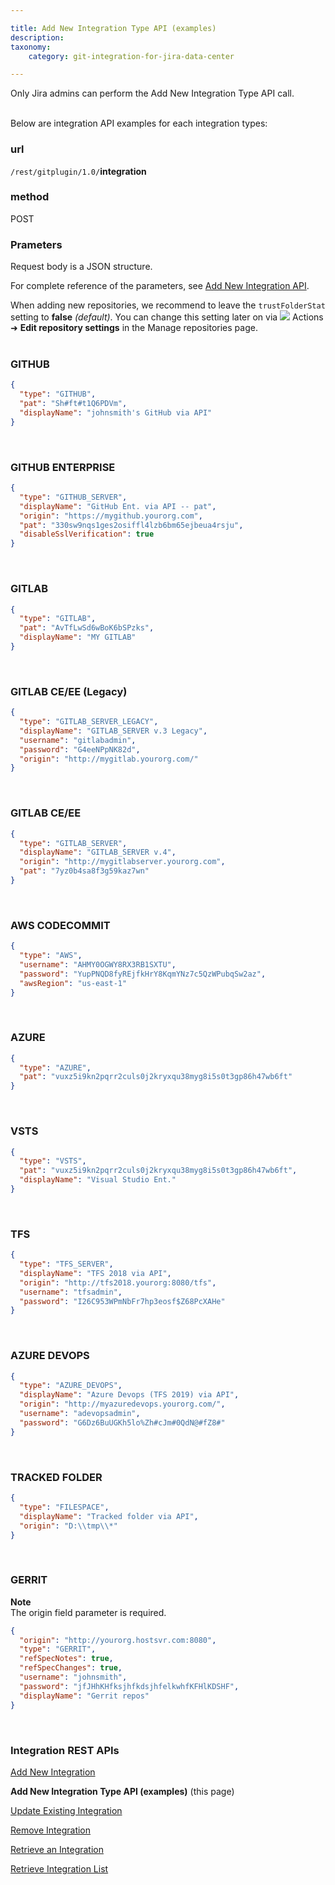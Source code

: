 ```yaml
---

title: Add New Integration Type API (examples)
description:
taxonomy:
    category: git-integration-for-jira-data-center

---
```


<div class="bbb-callout bbb--alert">
    <div class="irow">
    <div class="ilogobox">
        <span class="logoimg"></span>
    </div>
    <div class="imsgbox">
        Only Jira admins can perform the Add New Integration Type API call.
    </div>
    </div>
</div>
<br>

Below are integration API examples for each integration types:

### url
`/rest/gitplugin/1.0/`**integration**

### method
POST

### Prameters

Request body is a JSON structure.

For complete reference of the parameters, see [Add New Integration API](/git-integration-for-jira-data-center/add-new-integration-gij-self-managed/).

<div class="bbb-callout bbb--tip">
    <div class="irow">
    <div class="ilogobox">
        <span class="logoimg"></span>
    </div>
    <div class="imsgbox">
        When adding new repositories, we recommend to leave the <code>trustFolderStat</code> setting to <b>false</b> <i>(default)</i>. You can change this setting later on via <img src='/wp-content/uploads/actions-icon.png' /> Actions ➜ <b>Edit repository settings</b> in the Manage repositories page.
    </div>
    </div>
</div>
<br>


### GITHUB

```json
{
  "type": "GITHUB",
  "pat": "Sh#ft#t1Q6PDVm",
  "displayName": "johnsmith's GitHub via API"
}
```

<br>

### GITHUB ENTERPRISE

```json
{
  "type": "GITHUB_SERVER",
  "displayName": "GitHub Ent. via API -- pat",
  "origin": "https://mygithub.yourorg.com",
  "pat": "330sw9nqs1ges2osiffl4lzb6bm65ejbeua4rsju",
  "disableSslVerification": true
}
```

<br>

### GITLAB

```json
{
  "type": "GITLAB",
  "pat": "AvTfLwSd6wBoK6bSPzks",
  "displayName": "MY GITLAB"
}
```

<br>

### GITLAB CE/EE (Legacy)

```json
{
  "type": "GITLAB_SERVER_LEGACY",
  "displayName": "GITLAB_SERVER v.3 Legacy",
  "username": "gitlabadmin",
  "password": "G4eeNPpNK82d",
  "origin": "http://mygitlab.yourorg.com/"
}
```

<br>

### GITLAB CE/EE

```json
{
  "type": "GITLAB_SERVER",
  "displayName": "GITLAB_SERVER v.4",
  "origin": "http://mygitlabserver.yourorg.com",
  "pat": "7yz0b4sa8f3g59kaz7wn"
}
```

<br>

### AWS CODECOMMIT

```json
{
  "type": "AWS",
  "username": "AHMY0OGWY8RX3RB1SXTU",
  "password": "YupPNQD8fyREjfkHrY8KqmYNz7c5QzWPubqSw2az",
  "awsRegion": "us-east-1"
}
```

<br>

### AZURE

```json
{
  "type": "AZURE",
  "pat": "vuxz5i9kn2pqrr2culs0j2kryxqu38myg8i5s0t3gp86h47wb6ft"
}
```

<br>

### VSTS

```json
{
  "type": "VSTS",
  "pat": "vuxz5i9kn2pqrr2culs0j2kryxqu38myg8i5s0t3gp86h47wb6ft",
  "displayName": "Visual Studio Ent."
}
```

<br>

### TFS

```json
{
  "type": "TFS_SERVER",
  "displayName": "TFS 2018 via API",
  "origin": "http://tfs2018.yourorg:8080/tfs",
  "username": "tfsadmin",
  "password": "I26C953WPmNbFr7hp3eosf$Z68PcXAHe"
}
```

<br>

### AZURE DEVOPS

```json
{
  "type": "AZURE_DEVOPS",
  "displayName": "Azure Devops (TFS 2019) via API",
  "origin": "http://myazuredevops.yourorg.com/",
  "username": "adevopsadmin",
  "password": "G6Dz6BuUGKh5lo%Zh#cJm#0QdN@#fZ8#"
}
```

<br>

### TRACKED FOLDER

```json
{
  "type": "FILESPACE",
  "displayName": "Tracked folder via API",
  "origin": "D:\\tmp\\*"
}
```

<br>

### GERRIT

<div class="bbb-callout bbb--alert">
    <div class="irow">
    <div class="ilogobox">
        <span class="logoimg"></span>
    </div>
    <div class="imsgbox">
        <b>Note</b><br>
        The origin field parameter is required.
    </div>
    </div>
</div>

```json
{
  "origin": "http://yourorg.hostsvr.com:8080",
  "type": "GERRIT",  
  "refSpecNotes": true,
  "refSpecChanges": true,
  "username": "johnsmith",
  "password": "jfJHhKHfksjhfkdsjhfelkwhfKFHlKDSHF",
  "displayName": "Gerrit repos"
}
```

<br>

### Integration REST APIs

[Add New Integration](/git-integration-for-jira-data-center/add-new-integration-gij-self-managed)

**Add New Integration Type API (examples)** (this page)

[Update Existing Integration](/git-integration-for-jira-data-center/update-existing-integration-gij-self-managed)

[Remove Integration](/git-integration-for-jira-data-center/remove-integration-gij-self-managed)

[Retrieve an Integration](/git-integration-for-jira-data-center/retrieve-an-integration-gij-self-managed)

[Retrieve Integration List](/git-integration-for-jira-data-center/retrieve-integration-list-gij-self-managed)

